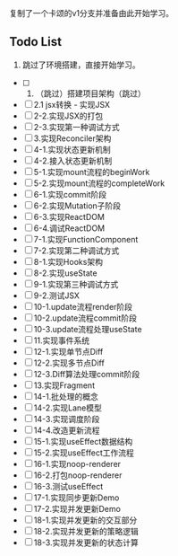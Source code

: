 复制了一个卡颂的v1分支并准备由此开始学习。

## Todo List

1. 跳过了环境搭建，直接开始学习。
- [ ] 1. （跳过）搭建项目架构（跳过）
- [ ] 2.1 jsx转换 - 实现JSX
- [ ] 2-2.实现JSX的打包
- [ ] 2-3.实现第一种调试方式
- [ ] 3.实现Reconciler架构
- [ ] 4-1.实现状态更新机制
- [ ] 4-2.接入状态更新机制
- [ ] 5-1.实现mount流程的beginWork
- [ ] 5-2.实现mount流程的completeWork
- [ ] 6-1.实现commit阶段
- [ ] 6-2.实现Mutation子阶段
- [ ] 6-3.实现ReactDOM
- [ ] 6-4.调试ReactDOM
- [ ] 7-1.实现FunctionComponent
- [ ] 7-2.实现第二种调试方式
- [ ] 8-1.实现Hooks架构
- [ ] 8-2.实现useState
- [ ] 9-1.实现第三种调试方式
- [ ] 9-2.测试JSX
- [ ] 10-1.update流程render阶段
- [ ] 10-2.update流程commit阶段
- [ ] 10-3.update流程处理useState
- [ ] 11.实现事件系统
- [ ] 12-1.实现单节点Diff
- [ ] 12-2.实现多节点Diff
- [ ] 12-3.Diff算法处理commit阶段
- [ ] 13.实现Fragment
- [ ] 14-1.批处理的概念
- [ ] 14-2.实现Lane模型
- [ ] 14-3.实现调度阶段
- [ ] 14-4.改造更新流程
- [ ] 15-1.实现useEffect数据结构
- [ ] 15-2.实现useEffect工作流程
- [ ] 16-1.实现noop-renderer
- [ ] 16-2.打包noop-renderer
- [ ] 16-3.测试useEffect
- [ ] 17-1.实现同步更新Demo
- [ ] 17-2.实现并发更新Demo
- [ ] 18-1.实现并发更新的交互部分
- [ ] 18-2.实现并发更新的策略逻辑
- [ ] 18-3.实现并发更新的状态计算